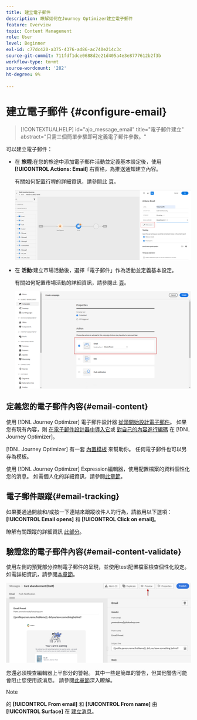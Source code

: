 ```yaml
---
title: 建立電子郵件
description: 瞭解如何在Journey Optimizer建立電子郵件
feature: Overview
topic: Content Management
role: User
level: Beginner
exl-id: c77dc420-a375-4376-ad86-ac740e214c3c
source-git-commit: 711fdf1dce0688d2e21d405a4e3e8777612b2f3b
workflow-type: tm+mt
source-wordcount: '282'
ht-degree: 9%

---
```


# 建立電子郵件 {#configure-email}

>[!CONTEXTUALHELP]
>id="ajo_message_email"
>title="電子郵件建立"
>abstract="只需三個簡單步驟即可定義電子郵件參數。"

可以建立電子郵件：

* 在 **旅程**:在您的旅途中添加電子郵件活動並定義基本設定後，使用 **[!UICONTROL Actions: Email]** 右窗格，為推送通知建立內容。

   有關如何配置行程的詳細資訊，請參閱此 [頁](../building-journeys/journey-gs.md)。

   ![](assets/email-edit-content.png)

* 在 **活動**:建立市場活動後，選擇「電子郵件」作為活動並定義基本設定。

   有關如何配置市場活動的詳細資訊，請參閱此 [頁](../campaigns/create-campaign.md#configure)。

   ![](assets/email_campaign.png)

## 定義您的電子郵件內容{#email-content}

使用 [!DNL Journey Optimizer] 電子郵件設計器 [從頭開始設計電子郵件](../design/create-email-content.md)。 如果您有現有內容，則 [在電子郵件設計器中導入它](../design/existing-content.md)或 [對自己的內容進行編碼](../design/code-content.md) 在 [!DNL Journey Optimizer]。

[!DNL Journey Optimizer] 有一套 [內置模板](../design/email-templates.md) 來幫助你。 任何電子郵件也可以另存為模板。

使用 [!DNL Journey Optimizer] Expression編輯器，使用配置檔案的資料個性化您的消息。 如需個人化的詳細資訊，請參閱[此章節](../personalization/personalize.md)。

## 電子郵件跟蹤{#email-tracking}

如果要通過開啟和/或按一下連結來跟蹤收件人的行為，請啟用以下選項： **[!UICONTROL Email opens]** 和 **[!UICONTROL Click on email]**。

瞭解有關跟蹤的詳細資訊 [此部分](../design/message-tracking.md)。

## 驗證您的電子郵件內容{#email-content-validate}

使用左側的預覽部分控制電子郵件的呈現，並使用test配置檔案檢查個性化設定。 如需詳細資訊，請參閱[本章節](../design/preview.md)。

![](assets/messages-simple-preview.png)


您還必須檢查編輯器上半部分的警報。  其中一些是簡單的警告，但其他警告可能會阻止您使用該消息。 請參閱[此章節](alerts.md)深入瞭解。


>[!NOTE]
>
>的 **[!UICONTROL From email]** 和 **[!UICONTROL From name]** 由 **[!UICONTROL Surface]** 在 [建立消息](get-started-content.md)。

